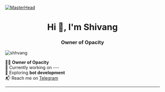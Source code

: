 [![MasterHead](https://telegra.ph/file/20656dcf7981ff441c696.jpg)](https://t.me/shhvang)

<h1 align="center">Hi 👋, I'm Shivang</h1>
<h3 align="center">Owner of Opacity</h3>

<p align="left">
  <img src="https://komarev.com/ghpvc/?username=shhvang&label=Profile%20views&color=0e75b6&style=flat" alt="shhvang" />
</p>

👨‍💻 **Owner of Opacity**  
🔧 Currently working on ---  
🌱 Exploring **bot development**  
📬 Reach me on [Telegram](https://t.me/shhvang)  

---